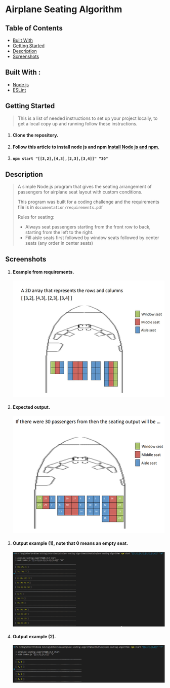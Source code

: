 # Airplane Seating Algorithm

<h2>Table of Contents</h2>
<ul>
  <li><a href="#built-with--">Built With</a></li>
  <li><a href="#getting-started">Getting Started</a></li>
  <li><a href="#Description">Description</a></li>
  <li><a href="#Screenshots">Screenshots</a></li>
</ul>

<h2 href="#BuiltWith">Built With : </h2>
 <ul>
  <li><a href="https://www.w3schools.com/nodejs/">Node js</a></li>
  <li><a href="https://eslint.org/">ESLint</a></li>
 </ul>

<h2 href="#GettingStarted">Getting Started</h2>
<blockquote>
  <p>This is a list of needed instructions to set up your project locally, to get a local copy up and running follow these instructions.
 </p>
</blockquote>
<ol>
<li>
  <h4>Clone the repository.</h4>
 </li>
 <li>
  <h4>Follow this article to install node js and npm <a href="https://phoenixnap.com/kb/install-node-js-npm-on-windows">Install Node js and npm.</a></h4>
 </li>
 <li>
  <h4><code>npm start "[[3,2],[4,3],[2,3],[3,4]]" "30"</code></h4>
 </li>
 </ol>

<h2 href="#Description">Description</h2>
<blockquote>
  <p>
  A simple Node.js program that gives the seating arrangement of passengers for airplane seat layout with custom conditions.
 </p>
<p> This program was built for a coding challenge and the requirements file is in <code>documentation/requirements.pdf</code></p>
<p>
Rules for seating:
<ul>
<li>
Always seat	passengers starting	from the front row to back, starting from the left to the right.
</li>
<li>
Fill aisle seats first followed by window seats followed by center seats (any order in center seats)
</li>
</ul>	
</p>
</blockquote>

<h2 href="#Screenshots">Screenshots</h2>
<ol>
<li>
  <h4>Example from requirements.</h4>
  <img src="./documentation/images/empty-airplane.png">
</li>
<li>
  <h4>Expected output.</h4>
  <img src="./documentation/images/airplane-after-distribution.png">
</li>
<li>
  <h4>Output example (1), note that 0 means an empty seat.</h4>
  <img src="./documentation/images/output1.png">
</li>
<li>
  <h4>Output example (2).</h4>
  <img src="./documentation/images/output2.png">
</li>
